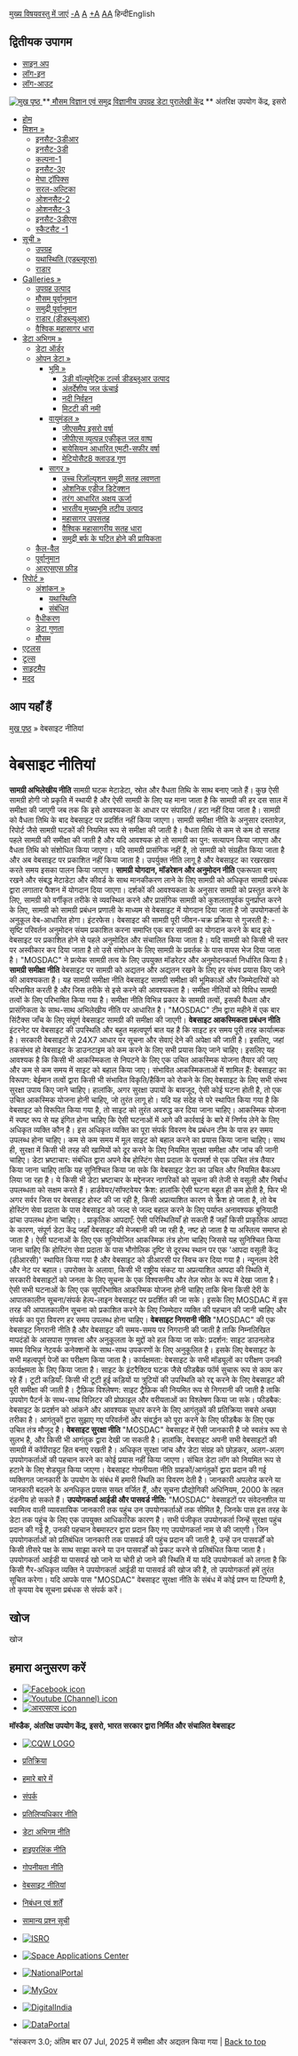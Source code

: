 [मुख्य विषयवस्तु में जाएं](https://www.mosdac.gov.in/website-policies?language=hi#main-content "Skip to main Content")
[-A](javascript:;) [A](javascript:;) [+A](javascript:;)
[A](javascript:drupalHighContrast.enableStyles\(\))[A](javascript:drupalHighContrast.disableStyles\(\))
हिन्दीEnglish
## द्वितीयक उपागम
  * [साइन अप](https://www.mosdac.gov.in/internal/registration?language=hi)
  * [लॉग-इन](https://www.mosdac.gov.in/internal/uops?language=hi)
  * [लॉग-आउट](https://www.mosdac.gov.in/internal/logout?language=hi)

[ ![मुख पृष्ठ](https://www.mosdac.gov.in/sites/default/files/mosdac_small.png) ](https://www.mosdac.gov.in/?language=hi "मुख पृष्ठ")
**[ मौसम विज्ञान एवं समुद्र विज्ञानीय उपग्रह डेटा पुरालेखी केंद्र](https://www.mosdac.gov.in/?language=hi "मुख पृष्ठ") **
अंतरिक्ष उपयोग केंद्र, इसरो 
  * [होम](https://www.mosdac.gov.in/?language=hi)
  * [मिशन »](https://www.mosdac.gov.in/website-policies?language=hi)
    * [इनसैट-3डीआर](https://www.mosdac.gov.in/insat-3dr?language=hi)
    * [इनसैट-3डी](https://www.mosdac.gov.in/insat-3d?language=hi)
    * [कल्पना-1](https://www.mosdac.gov.in/kalpana-1?language=hi)
    * [इनसैट-3ए](https://www.mosdac.gov.in/insat-3a?language=hi)
    * [मेघा ट्रॉपिक्स](https://www.mosdac.gov.in/megha-tropiques?language=hi)
    * [सरल-अल्टिका](https://www.mosdac.gov.in/saral-altika?language=hi)
    * [ओशनसैट-2](https://www.mosdac.gov.in/oceansat-2?language=hi)
    * [ओशनसैट-3](https://www.mosdac.gov.in/oceansat-3?language=hi)
    * [इनसैट-3डीएस](https://www.mosdac.gov.in/insat-3ds?language=hi)
    * [स्कैटसैट -1](https://www.mosdac.gov.in/scatsat-1?language=hi)
  * [सूची »](https://www.mosdac.gov.in/website-policies?language=hi)
    * [उपग्रह](https://www.mosdac.gov.in/internal/catalog-satellite?language=hi)
    * [यथास्थिति (एडब्ल्यूएस)](https://www.mosdac.gov.in/internal/catalog-insitu?language=hi)
    * [राडार](https://www.mosdac.gov.in/internal/catalog-radar?language=hi)
  * [Galleries »](https://www.mosdac.gov.in/website-policies?language=hi)
    * [ उपग्रह उत्पाद](https://www.mosdac.gov.in/internal/gallery?language=hi)
    * [मौसम पूर्वानुमान](https://www.mosdac.gov.in/internal/gallery/weather?language=hi)
    * [समुद्री पूर्वानुमान](https://www.mosdac.gov.in/internal/gallery/ocean?language=hi)
    * [राडार (डीडब्ल्यूआर)](https://www.mosdac.gov.in/internal/gallery/dwr?language=hi)
    * [वैश्विक महासागर धारा](https://www.mosdac.gov.in/internal/gallery/current?language=hi)
  * [डेटा अभिगम »](https://www.mosdac.gov.in/website-policies?language=hi)
    * [डेटा ऑर्डर](https://www.mosdac.gov.in/internal/uops?language=hi)
    * [ओपन डेटा »](https://www.mosdac.gov.in/website-policies?language=hi)
      * [भूमि »](https://www.mosdac.gov.in/website-policies?language=hi)
        * [3डी वॉल्यूमेट्रिक टर्ल्स डीडब्लूआर उत्पाद](https://www.mosdac.gov.in/3d-volumetric-terls-dwrproduct?language=hi)
        * [अंतर्देशीय जल ऊंचाई](https://www.mosdac.gov.in/inland-water-height?language=hi)
        * [नदी निर्वहन](https://www.mosdac.gov.in/river-discharge?language=hi)
        * [मिटटी की नमी](https://www.mosdac.gov.in/soil-moisture-0?language=hi)
      * [वायुमंडल »](https://www.mosdac.gov.in/website-policies?language=hi)
        * [जीएसमैप इसरो वर्षा](https://www.mosdac.gov.in/gsmap-isro-rain?language=hi)
        * [जीपीएस व्युत्पन्न एकीकृत जल वाष्प](https://www.mosdac.gov.in/gps-derived-integrated-water-vapour?language=hi)
        * [बायेसियन आधारित एमटी-सफीर वर्षा](https://www.mosdac.gov.in/bayesian-based-mt-saphir-rainfall?language=hi)
        * [मेटियोसैट8 क्लाउड गुण](https://www.mosdac.gov.in/meteosat8-cloud-properties?language=hi)
      * [सागर »](https://www.mosdac.gov.in/website-policies?language=hi)
        * [उच्च रिज़ॉल्यूशन समुद्री सतह लवणता](https://www.mosdac.gov.in/high-resolution-sea-surface-salinity?language=hi)
        * [ओशनिक एडीज डिटेक्शन](https://www.mosdac.gov.in/oceanic-eddies-detection?language=hi)
        * [तरंग आधारित अक्षय ऊर्जा](https://www.mosdac.gov.in/wave-based-renewable-energy?language=hi)
        * [भारतीय मुख्यभूमि तटीय उत्पाद](https://www.mosdac.gov.in/indian-mainland-coastal-product?language=hi)
        * [महासागर उपसतह](https://www.mosdac.gov.in/global-ocean-surface-current?language=hi)
        * [वैश्विक महासागरीय सतह धारा](https://www.mosdac.gov.in/ocean-subsurface?language=hi)
        * [समुद्री बर्फ के घटित होने की प्रायिकता](https://www.mosdac.gov.in/sea-ice-occurrence-probability?language=hi)
    * [कैल-वैल](https://www.mosdac.gov.in/internal/calval-data?language=hi)
    * [पूर्वानुमान](https://www.mosdac.gov.in/internal/forecast-menu?language=hi)
    * [ आरएसएस फ़ीड](https://www.mosdac.gov.in/rss-feed?language=hi "
आरएसएस फ़ीड")
  * [रिपोर्ट »](https://www.mosdac.gov.in/website-policies?language=hi)
    * [अंशांकन »](https://www.mosdac.gov.in/website-policies?language=hi)
      * [यथास्थिति](https://www.mosdac.gov.in/insitu?language=hi)
      * [संबंधित](https://www.mosdac.gov.in/calibration-reports?language=hi)
    * [वैधीकरण](https://www.mosdac.gov.in/validation-reports?language=hi)
    * [डेटा गुणता](https://www.mosdac.gov.in/data-quality?language=hi)
    * [मौसम](https://www.mosdac.gov.in/weather-reports?language=hi)
  * [एटलस](https://www.mosdac.gov.in/atlases?language=hi)
  * [टूल्स](https://www.mosdac.gov.in/tools?language=hi)
  * [साइटमैप](https://www.mosdac.gov.in/sitemap?language=hi)
  * [मदद](https://www.mosdac.gov.in/help?language=hi)


## आप यहाँ हैं
[मुख पृष्ठ](https://www.mosdac.gov.in/?language=hi) » वेबसाइट नीतियां
# वेबसाइट नीतियां
**सामग्री अभिलेखीय नीति**
सामग्री घटक मेटाडेटा, स्रोत और वैधता तिथि के साथ बनाए जाते हैं। कुछ ऐसी सामग्री होगी जो प्रकृति में स्थायी है और ऐसी सामग्री के लिए यह माना जाता है कि सामग्री की हर दस साल में समीक्षा की जाएगी जब तक कि इसे आवश्यकता के आधार पर संपादित / हटा नहीं दिया जाता है। सामग्री को वैधता तिथि के बाद वेबसाइट पर प्रदर्शित नहीं किया जाएगा।
सामग्री समीक्षा नीति के अनुसार दस्तावेज़, रिपोर्ट जैसे सामग्री घटकों की नियमित रूप से समीक्षा की जाती है।
वैधता तिथि से कम से कम दो सप्ताह पहले सामग्री की समीक्षा की जाती है और यदि आवश्यक हो तो सामग्री का पुन: सत्यापन किया जाएगा और वैधता तिथि को संशोधित किया जाएगा। यदि सामग्री प्रासंगिक नहीं है, तो सामग्री को संग्रहीत किया जाता है और अब वेबसाइट पर प्रकाशित नहीं किया जाता है।
उपर्युक्त नीति लागू है और वेबसाइट का रखरखाव करते समय इसका पालन किया जाएगा।
**सामग्री योगदान, मॉडरेशन और अनुमोदन नीति**
एकरूपता बनाए रखने और संबद्ध मेटाडेटा और कीवर्ड के साथ मानकीकरण लाने के लिए सामग्री को अधिकृत सामग्री प्रबंधक द्वारा लगातार फैशन में योगदान दिया जाएगा। दर्शकों की आवश्यकता के अनुसार सामग्री को प्रस्तुत करने के लिए, सामग्री को वर्गीकृत तरीके से व्यवस्थित करने और प्रासंगिक सामग्री को कुशलतापूर्वक पुनर्प्राप्त करने के लिए, सामग्री को सामग्री प्रबंधन प्रणाली के माध्यम से वेबसाइट में योगदान दिया जाता है जो उपयोगकर्ता के अनुकूल वेब-आधारित होगा। इंटरफेस।
वेबसाइट की सामग्री पूरी जीवन-चक्र प्रक्रिया से गुजरती है: -
सृष्टि
परिवर्तन
अनुमोदन
संयम
प्रकाशित करना
समाप्ति
एक बार सामग्री का योगदान करने के बाद इसे वेबसाइट पर प्रकाशित होने से पहले अनुमोदित और संचालित किया जाता है। यदि सामग्री को किसी भी स्तर पर अस्वीकार कर दिया जाता है तो उसे संशोधन के लिए सामग्री के प्रवर्तक के पास वापस भेज दिया जाता है।
"MOSDAC" ने प्रत्येक सामग्री तत्व के लिए उपयुक्त मॉडरेटर और अनुमोदनकर्ता निर्धारित किया है।
**सामग्री समीक्षा नीति**
वेबसाइट पर सामग्री को अद्यतन और अद्यतन रखने के लिए हर संभव प्रयास किए जाने की आवश्यकता है। यह सामग्री समीक्षा नीति वेबसाइट सामग्री समीक्षा की भूमिकाओं और जिम्मेदारियों को परिभाषित करती है और जिस तरीके से इसे करने की आवश्यकता है। समीक्षा नीतियों को विविध सामग्री तत्वों के लिए परिभाषित किया गया है।
समीक्षा नीति विभिन्न प्रकार के सामग्री तत्वों, इसकी वैधता और प्रासंगिकता के साथ-साथ अभिलेखीय नीति पर आधारित है।
"MOSDAC" टीम द्वारा महीने में एक बार सिंटैक्स जाँच के लिए संपूर्ण वेबसाइट सामग्री की समीक्षा की जाएगी।
**वेबसाइट आकस्मिकता प्रबंधन नीति**
इंटरनेट पर वेबसाइट की उपस्थिति और बहुत महत्वपूर्ण बात यह है कि साइट हर समय पूरी तरह कार्यात्मक है। सरकारी वेबसाइटों से 24X7 आधार पर सूचना और सेवाएं देने की अपेक्षा की जाती है। इसलिए, जहां तक ​​संभव हो वेबसाइट के डाउनटाइम को कम करने के लिए सभी प्रयास किए जाने चाहिए।
इसलिए यह आवश्यक है कि किसी भी आकस्मिकता से निपटने के लिए एक उचित आकस्मिक योजना तैयार की जाए और कम से कम समय में साइट को बहाल किया जाए। संभावित आकस्मिकताओं में शामिल हैं:
वेबसाइट का विरूपण: बेईमान तत्वों द्वारा किसी भी संभावित विकृति/हैकिंग को रोकने के लिए वेबसाइट के लिए सभी संभव सुरक्षा उपाय किए जाने चाहिए। हालांकि, अगर सुरक्षा उपायों के बावजूद, ऐसी कोई घटना होती है, तो एक उचित आकस्मिक योजना होनी चाहिए, जो तुरंत लागू हो। यदि यह संदेह से परे स्थापित किया गया है कि वेबसाइट को विरूपित किया गया है, तो साइट को तुरंत अवरुद्ध कर दिया जाना चाहिए। आकस्मिक योजना में स्पष्ट रूप से यह इंगित होना चाहिए कि ऐसी घटनाओं में आगे की कार्रवाई के बारे में निर्णय लेने के लिए अधिकृत व्यक्ति कौन है। इस अधिकृत व्यक्ति का पूरा संपर्क विवरण वेब प्रबंधन टीम के पास हर समय उपलब्ध होना चाहिए। कम से कम समय में मूल साइट को बहाल करने का प्रयास किया जाना चाहिए। साथ ही, सुरक्षा में किसी भी तरह की खामियों को दूर करने के लिए नियमित सुरक्षा समीक्षा और जांच की जानी चाहिए।
डेटा भ्रष्टाचार: संबंधित द्वारा अपने वेब होस्टिंग सेवा प्रदाता के परामर्श से एक उचित तंत्र तैयार किया जाना चाहिए ताकि यह सुनिश्चित किया जा सके कि वेबसाइट डेटा का उचित और नियमित बैकअप लिया जा रहा है। ये किसी भी डेटा भ्रष्टाचार के मद्देनजर नागरिकों को सूचना की तेजी से वसूली और निर्बाध उपलब्धता को सक्षम करते हैं।
हार्डवेयर/सॉफ्टवेयर क्रैश: हालांकि ऐसी घटना बहुत ही कम होती है, फिर भी अगर सर्वर जिस पर वेबसाइट होस्ट की जा रही है, किसी अप्रत्याशित कारण से क्रैश हो जाता है, तो वेब होस्टिंग सेवा प्रदाता के पास वेबसाइट को जल्द से जल्द बहाल करने के लिए पर्याप्त अनावश्यक बुनियादी ढांचा उपलब्ध होना चाहिए। .
प्राकृतिक आपदाएँ: ऐसी परिस्थितियाँ हो सकती हैं जहाँ किसी प्राकृतिक आपदा के कारण, संपूर्ण डेटा केंद्र जहाँ वेबसाइट की मेजबानी की जा रही है, नष्ट हो जाता है या अस्तित्व समाप्त हो जाता है। ऐसी घटनाओं के लिए एक सुनियोजित आकस्मिक तंत्र होना चाहिए जिससे यह सुनिश्चित किया जाना चाहिए कि होस्टिंग सेवा प्रदाता के पास भौगोलिक दृष्टि से दूरस्थ स्थान पर एक 'आपदा वसूली केंद्र (डीआरसी)' स्थापित किया गया है और वेबसाइट को डीआरसी पर स्विच कर दिया गया है। न्यूनतम देरी और नेट पर बहाल।
उपरोक्त के अलावा, किसी भी राष्ट्रीय संकट या अप्रत्याशित आपदा की स्थिति में, सरकारी वेबसाइटों को जनता के लिए सूचना के एक विश्वसनीय और तेज़ स्रोत के रूप में देखा जाता है। ऐसी सभी घटनाओं के लिए एक सुपरिभाषित आकस्मिक योजना होनी चाहिए ताकि बिना किसी देरी के आपातकालीन सूचना/संपर्क हेल्प-लाइन वेबसाइट पर प्रदर्शित की जा सके। इसके लिए MOSDAC में इस तरह की आपातकालीन सूचना को प्रकाशित करने के लिए जिम्मेदार व्यक्ति की पहचान की जानी चाहिए और संपर्क का पूरा विवरण हर समय उपलब्ध होना चाहिए।
**वेबसाइट निगरानी नीति**
"MOSDAC" की एक वेबसाइट निगरानी नीति है और वेबसाइट की समय-समय पर निगरानी की जाती है ताकि निम्नलिखित मापदंडों के आसपास गुणवत्ता और अनुकूलता के मुद्दों को हल किया जा सके:
प्रदर्शन: साइट डाउनलोड समय विभिन्न नेटवर्क कनेक्शनों के साथ-साथ उपकरणों के लिए अनुकूलित है। इसके लिए वेबसाइट के सभी महत्वपूर्ण पेजों का परीक्षण किया जाता है।
कार्यक्षमता: वेबसाइट के सभी मॉड्यूलों का परीक्षण उनकी कार्यक्षमता के लिए किया जाता है। साइट के इंटरैक्टिव घटक जैसे फीडबैक फॉर्म सुचारू रूप से काम कर रहे हैं।
टूटी कड़ियाँ: किसी भी टूटी हुई कड़ियों या त्रुटियों की उपस्थिति को रद्द करने के लिए वेबसाइट की पूरी समीक्षा की जाती है।
ट्रैफ़िक विश्लेषण: साइट ट्रैफ़िक की नियमित रूप से निगरानी की जाती है ताकि उपयोग पैटर्न के साथ-साथ विज़िटर की प्रोफ़ाइल और वरीयताओं का विश्लेषण किया जा सके।
फीडबैक: वेबसाइट के प्रदर्शन को आंकने और आवश्यक सुधार करने के लिए आगंतुकों की प्रतिक्रिया सबसे अच्छा तरीका है। आगंतुकों द्वारा सुझाए गए परिवर्तनों और संवर्द्धन को पूरा करने के लिए फीडबैक के लिए एक उचित तंत्र मौजूद है।
**वेबसाइट सुरक्षा नीति**
"MOSDAC" वेबसाइट में ऐसी जानकारी है जो स्वतंत्र रूप से सुलभ है, और किसी भी आगंतुक द्वारा देखी जा सकती है। हालांकि, वेबसाइट अपनी सभी वेबसाइटों की सामग्री में कॉपीराइट हित बनाए रखती है।
अधिकृत सुरक्षा जांच और डेटा संग्रह को छोड़कर, अलग-अलग उपयोगकर्ताओं की पहचान करने का कोई प्रयास नहीं किया जाएगा। संचित डेटा लॉग को नियमित रूप से हटाने के लिए शेड्यूल किया जाएगा। वेबसाइट गोपनीयता नीति ग्राहकों/आगंतुकों द्वारा प्रदान की गई व्यक्तिगत जानकारी के उपयोग के संबंध में हमारी स्थिति का विवरण देती है।
जानकारी अपलोड करने या जानकारी बदलने के अनधिकृत प्रयास सख्त वर्जित हैं, और सूचना प्रौद्योगिकी अधिनियम, 2000 के तहत दंडनीय हो सकते हैं।
**उपयोगकर्ता आईडी और पासवर्ड नीति:**
"MOSDAC" वेबसाइटों पर संवेदनशील या स्वामित्व वाली व्यावसायिक जानकारी तक पहुंच उन उपयोगकर्ताओं तक सीमित है, जिनके पास इस तरह के डेटा तक पहुंच के लिए एक उपयुक्त आधिकारिक कारण है। सभी पंजीकृत उपयोगकर्ता जिन्हें सुरक्षा पहुंच प्रदान की गई है, उनकी पहचान वेबमास्टर द्वारा प्रदान किए गए उपयोगकर्ता नाम से की जाएगी।
जिन उपयोगकर्ताओं को प्रतिबंधित जानकारी तक पासवर्ड की पहुंच प्रदान की जाती है, उन्हें उन पासवर्डों को किसी तीसरे पक्ष के साथ साझा करने या उन पासवर्डों को प्रकट करने से प्रतिबंधित किया जाता है। उपयोगकर्ता आईडी या पासवर्ड खो जाने या चोरी हो जाने की स्थिति में या यदि उपयोगकर्ता को लगता है कि किसी गैर-अधिकृत व्यक्ति ने उपयोगकर्ता आईडी या पासवर्ड की खोज की है, तो उपयोगकर्ता हमें तुरंत सूचित करेगा।
यदि आपके पास "MOSDAC" वेबसाइट सुरक्षा नीति के संबंध में कोई प्रश्न या टिप्पणी है, तो कृपया वेब सूचना प्रबंधक से संपर्क करें।
## खोज
खोज 
## हमारा अनुसरण करें
  * [![Facebook icon](https://www.mosdac.gov.in/sites/all/modules/social_media_links/libraries/elegantthemes/PNG/facebook.png)](https://www.facebook.com/mosdac.sac.isro "Facebook")
  * [![Youtube \(Channel\) icon](https://www.mosdac.gov.in/sites/all/modules/social_media_links/libraries/elegantthemes/PNG/youtube.png)](http://www.youtube.com/channel/UCDVkai9WIgY2ZgrlF_08Yeg "Youtube \(Channel\)")
  * [![आरएसएस icon](https://www.mosdac.gov.in/sites/all/modules/social_media_links/libraries/elegantthemes/PNG/rss.png)](https://www.mosdac.gov.in/?language=hirss.xml "आरएसएस")


**मॉस्डैक, अंतरिक्ष उपयोग केंद्र, इसरो, भारत सरकार द्वारा निर्मित और संचालित वेबसाइट**
  * [![CQW LOGO](https://www.mosdac.gov.in/docs/cqw_logo.gif)](https://www.mosdac.gov.in/docs/STQC.pdf "Quality Certificate")


  * [प्रतिक्रिया](https://www.mosdac.gov.in/mosdac-feedback?language=hi)
  * [हमारे बारे में](https://www.mosdac.gov.in/about-us?language=hi)
  * [संपर्क](https://www.mosdac.gov.in/contact-us?language=hi)
  * [प्रतिलिप्यधिकार नीति](https://www.mosdac.gov.in/node/1268?language=hi)
  * [डेटा अभिगम नीति](https://www.mosdac.gov.in/node/1267?language=hi)
  * [हाइपरलिंक नीति](https://www.mosdac.gov.in/node/1269?language=hi)
  * [गोपनीयता नीति](https://www.mosdac.gov.in/node/1270?language=hi)
  * [वेबसाइट नीतियां](https://www.mosdac.gov.in/website-policies?language=hi)
  * [निबंधन एवं शर्तें](https://www.mosdac.gov.in/node/1271?language=hi)
  * [सामान्य प्रश्न सूची](https://www.mosdac.gov.in/faq-page?language=hi)


  * [![ISRO](https://www.mosdac.gov.in/sites/default/files/styles/thumbnail/public/logo-transparent.png?itok=IUS20l-w)](http://www.isro.gov.in)
  * [![Space Applications Center](https://www.mosdac.gov.in/sites/default/files/styles/thumbnail/public/saclogo.png?itok=_Jv4AuIn)](http://www.sac.gov.in)
  * [![NationalPortal](https://www.mosdac.gov.in/sites/default/files/styles/thumbnail/public/india-gov_0.png?itok=yssAPH3m)](http://www.india.gov.in)
  * [![MyGov](https://www.mosdac.gov.in/sites/default/files/styles/thumbnail/public/mygov_0.png?itok=Po-dzdT3)](http://mygov.in/)
  * [![DigitalIndia](https://www.mosdac.gov.in/sites/default/files/styles/thumbnail/public/digital-india_0.png?itok=ntlP7atE)](http://www.digitalindia.gov.in/)
  * [![DataPortal](https://www.mosdac.gov.in/sites/default/files/styles/thumbnail/public/data-gov.png?itok=qYA78FgB)](http://data.gov.in)


"संस्करण 3.0; अंतिम बार 07 Jul, 2025 में समीक्षा और अद्यतन किया गया | 
[](https://www.mosdac.gov.in/website-policies?language=hi "Previous")[](https://www.mosdac.gov.in/website-policies?language=hi "अगला")
[](https://www.mosdac.gov.in/website-policies?language=hi)
[](https://www.mosdac.gov.in/website-policies?language=hi "Previous")[](https://www.mosdac.gov.in/website-policies?language=hi "अगला")
[](https://www.mosdac.gov.in/website-policies?language=hi "Close")[](https://www.mosdac.gov.in/website-policies?language=hi)[](https://www.mosdac.gov.in/website-policies?language=hi)[](https://www.mosdac.gov.in/website-policies?language=hi "Pause Slideshow")[](https://www.mosdac.gov.in/website-policies?language=hi "Play Slideshow")
[Back to top](https://www.mosdac.gov.in/website-policies?language=hi#top)

